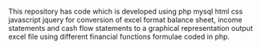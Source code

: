 This repository has code which is developed using php mysql html css javascript jquery for conversion of excel format balance sheet, income statements and cash flow statements to a graphical representation output excel file using different financial functions formulae coded in php.
